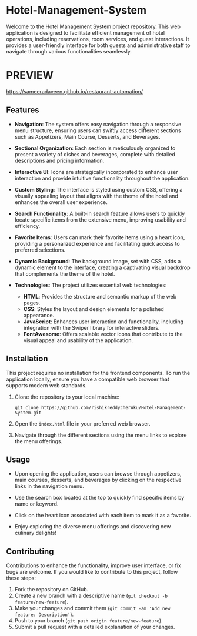 # Hotel-Management-System

Welcome to the Hotel Management System project repository. This web application is designed to facilitate efficient management of hotel operations, including reservations, room services, and guest interactions. It provides a user-friendly interface for both guests and administrative staff to navigate through various functionalities seamlessly.
# PREVIEW
https://sameeradaveen.github.io/restaurant-automation/
## Features

- **Navigation**: The system offers easy navigation through a responsive menu structure, ensuring users can swiftly access different sections such as Appetizers, Main Course, Desserts, and Beverages.
  
- **Sectional Organization**: Each section is meticulously organized to present a variety of dishes and beverages, complete with detailed descriptions and pricing information.
  
- **Interactive UI**: Icons are strategically incorporated to enhance user interaction and provide intuitive functionality throughout the application.
  
- **Custom Styling**: The interface is styled using custom CSS, offering a visually appealing layout that aligns with the theme of the hotel and enhances the overall user experience.
  
- **Search Functionality**: A built-in search feature allows users to quickly locate specific items from the extensive menu, improving usability and efficiency.
  
- **Favorite Items**: Users can mark their favorite items using a heart icon, providing a personalized experience and facilitating quick access to preferred selections.

- **Dynamic Background**: The background image, set with CSS, adds a dynamic element to the interface, creating a captivating visual backdrop that complements the theme of the hotel.

- **Technologies**: The project utilizes essential web technologies:
  - **HTML**: Provides the structure and semantic markup of the web pages.
  - **CSS**: Styles the layout and design elements for a polished appearance.
  - **JavaScript**: Enhances user interaction and functionality, including integration with the Swiper library for interactive sliders.
  - **FontAwesome**: Offers scalable vector icons that contribute to the visual appeal and usability of the application.

## Installation

This project requires no installation for the frontend components. To run the application locally, ensure you have a compatible web browser that supports modern web standards.

1. Clone the repository to your local machine:
   ```
   git clone https://github.com/rishikreddycheruku/Hotel-Management-System.git
   ```

2. Open the `index.html` file in your preferred web browser.

3. Navigate through the different sections using the menu links to explore the menu offerings.

## Usage

- Upon opening the application, users can browse through appetizers, main courses, desserts, and beverages by clicking on the respective links in the navigation menu.
  
- Use the search box located at the top to quickly find specific items by name or keyword.

- Click on the heart icon associated with each item to mark it as a favorite.

- Enjoy exploring the diverse menu offerings and discovering new culinary delights!

## Contributing

Contributions to enhance the functionality, improve user interface, or fix bugs are welcome. If you would like to contribute to this project, follow these steps:

1. Fork the repository on GitHub.
2. Create a new branch with a descriptive name (`git checkout -b feature/new-feature`).
3. Make your changes and commit them (`git commit -am 'Add new feature: Description'`).
4. Push to your branch (`git push origin feature/new-feature`).
5. Submit a pull request with a detailed explanation of your changes.

